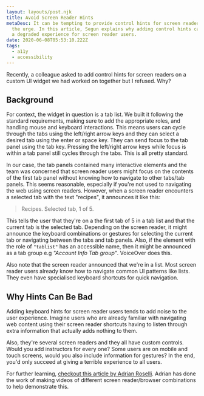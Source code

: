 ```yaml
---
layout: layouts/post.njk
title: Avoid Screen Reader Hints
metaDesc: It can be tempting to provide control hints for screen readers, resist
  the urge. In this article, Segun explains why adding control hints can lead to
  a degraded experience for screen reader users.
date: 2020-06-08T05:53:10.222Z
tags:
  - a11y
  - accessibility
---
```

Recently, a colleague asked to add control hints for screen readers on a custom UI widget we had worked on together but I refused. Why?

## Background

For context, the widget in question is a tab list. We built it following the standard requirements, making sure to add the appropriate roles, and handling mouse and keyboard interactions. This means users can cycle through the tabs using the left/right arrow keys and they can select a desired tab using the enter or space key. They can send focus to the tab panel using the tab key. Pressing the left/right arrow keys while focus is within a tab panel still cycles through the tabs. This is all pretty standard.

In our case, the tab panels contained many interactive elements and the team was concerned that screen reader users might focus on the contents of the first tab panel without knowing how to navigate to other tabs/tab panels. This seems reasonable, especially if you're not used to navigating the web using screen readers. However, when a screen reader encounters a selected tab with the text "recipes", it announces it like this:

> Recipes. Selected tab, 1 of 5.

This tells the user that they're on a the first tab of 5 in a tab list and that the current tab is the selected tab. Depending on the screen reader, it might announce the keyboard combinations or gestures for selecting the current tab or navigating between the tabs and tab panels. Also, if the element with the role of `"tablist"` has an accessible name, then it might be announced as a tab group e.g _"Account Info Tab group"_. VoiceOver does this.

Also note that the screen reader announced that we're in a list. Most screen reader users already know how to navigate common UI patterns like lists. They even have specialised keyboard shortcuts for quick navigation.

## Why Hints Can Be Bad
Adding keyboard hints for screen reader users tends to add noise to the user experience. Imagine users who are already familiar with navigating web content using their screen reader shortcuts having to listen through extra information that actually adds nothing to them. 

Also, they're several screen readers and they all have custom controls. Would you add instructors for every one? Some users are on mobile and touch screens, would you also include information for gestures? In the end, you'd only succeed at giving a terrible experience to all users.

For further learning, [checkout this article by Adrian Roselli](https://adrianroselli.com/2019/10/stop-giving-control-hints-to-screen-readers.html). Adrian has done the work of making videos of different screen reader/browser combinations to help demonstrate this.
















